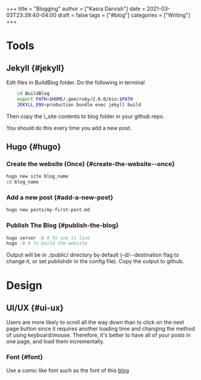 +++
title = "Blogging"
author = ["Kasra Darvish"]
date = 2021-03-03T23:39:40-04:00
draft = false
tags = ["#blog"]
categories = ["Writing"]
+++

# Tools

## Jekyll {#jekyll}

Edit files in BuildBlog folder. Do the following in terminal

```sh
    cd BuildBlog
    export PATH=$HOME/.gem/ruby/2.6.0/bin:$PATH
    JEKYLL_ENV=production bundle exec jekyll build
```

Then copy the \\\_site contents to blog folder in your github repo.

You should do this every time you add a new post.


## Hugo {#hugo}


### Create the website (Once) {#create-the-website--once}

```bash
hugo new site blog_name
cd blog_name
```


### Add a new post {#add-a-new-post}

```bash
hugo new posts/my-first-post.md
```


### Publish The Blog {#publish-the-blog}

```bash
hugo server -D # To see it live
hugo -D # To build the website
```

Output will be in ./public/ directory by default (-d/--destination flag to change it, or set publishdir in the config file).
Copy the output to github.

# Design

## UI/UX {#ui-ux}

Users are more likely to scroll all the way down than to click on the next page button since it requires another loading time and changing the method of using keyboard/mouse. Therefore, it's better to have all of your posts in one page, and load them incrementally.


### Font {#font}

Use a comic like font such as the font of this [blog](https://randomgeekery.org/post/2020/06/ox-hugo-for-the-orgconfig/)
